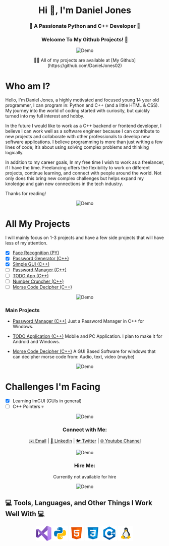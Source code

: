 <h1 align="center">Hi 👋, I'm Daniel Jones</h1>
<h3 align="center">🚀 A Passionate Python and C++ Developer 🚀</h3>
<h3 align="center">Welcome To My Github Projects! 👋</h3>

<div align="center">
  <img src="https://user-images.githubusercontent.com/73097560/115834477-dbab4500-a447-11eb-908a-139a6edaec5c.gif" alt="Demo" />
</div>

<div align="center">
  <p>👨‍💻 All of my projects are available at [My Github](https://github.com/DanielJones02) </p>
  </div>

# Who am I?

Hello, I'm Daniel Jones, a highly motivated and focused young 14 year old programmer, I can program in: Python and C++ (and a little HTML & CSS). My journey into the world of coding started with curiosity, but quickly turned into my full interest and hobby.

In the future I would like to work as a C++ backend or frontend developer, I believe I can work well as a software engineer because I can contribute to new projects and collaborate with other professionals to develop new software applications. I believe programming is more than just writing a few lines of code; It’s about using solving complex problems and thinking logically.

In addition to my career goals, In my free time I wish to work as a freelancer, if I have the time. Freelancing offers the flexibility to work on different projects, continue learning, and connect with people around the world. Not only does this bring new complex challenges but helps expand my knoledge and gain new connections in the tech industry.

Thanks for reading!

<div align="center">
  <img src="https://user-images.githubusercontent.com/73097560/115834477-dbab4500-a447-11eb-908a-139a6edaec5c.gif" alt="Demo" />
</div>

# All My Projects

I will mainly focus on 1-3 projects and have a few side projects that will have less of my attention.

 - [x] [Face Recognition (PY)](https://github.com/DanielJones02/Face-RecognitionPY)
 - [x] [Password Generator (C++)](https://github.com/DanielJones02/Password-Generator)
 - [x] [Simple GUI (C++)](https://github.com/DanielJones02/Simple-GUI)
 - [ ] [Password Manager (C++)](https://github.com/DanielJones02/Password-Manager)
 - [ ] [TODO App (C++)](https://github.com/DanielJones02/TODO-Application)
 - [ ] [Number Cruncher (C++)](https://github.com/DanielJones02/number-cruncher)
 - [ ] [Morse Code Decipher (C++)](https://github.com/DanielJones02/Morse-Code-Decipher)

<div align="center">
  <img src="https://user-images.githubusercontent.com/73097560/115834477-dbab4500-a447-11eb-908a-139a6edaec5c.gif" alt="Demo" />
</div>

### Main Projects

 - [Password Manager (C++)](https://github.com/DanielJones02/Password-Manager)
Just a Password Manager in C++ for Windows.

 - [TODO Application (C++)](https://github.com/DanielJones02/TODO-Application)
Mobile and PC Application. I plan to make it for Android and Windows.

 - [Morse Code Decipher (C++)](https://github.com/DanielJones02/Morse-Code-Decipher)
A GUI Based Software for windows that can decipher morse code from: Audio, text, video (maybe)

<div align="center">
  <img src="https://user-images.githubusercontent.com/73097560/115834477-dbab4500-a447-11eb-908a-139a6edaec5c.gif" alt="Demo" />
</div>

# Challenges I'm Facing

 - [x] Learning ImGUI (GUIs in general)
 - [ ] C++ Pointers 💀

<div align="center">
  <img src="https://user-images.githubusercontent.com/73097560/115834477-dbab4500-a447-11eb-908a-139a6edaec5c.gif" alt="Demo" />
</div>

<h3 align="center">Connect with Me:</h3>

<p align="center">
  <a href="I_will_change_later@gmail.com">✉️ Email</a> |
  <a href="https://www.linkedin.com/in/yourlinkedinprofile">💼 LinkedIn</a> |
  <a href="https://twitter.com/yourtwitter">🐦 Twitter</a> |
  <a href="https://www.youtube.com/channel/UCDRBLCjQSKVyy_cCxTpqRnw">🌐 Youtube Channel</a>
</p>

<div align="center">
  <img src="https://user-images.githubusercontent.com/73097560/115834477-dbab4500-a447-11eb-908a-139a6edaec5c.gif" alt="Demo" />
</div>

<h3 align="center">Hire Me:</h3>

<p align="center">
  Currently not available for hire
</p>

<div align="center">
  <img src="https://user-images.githubusercontent.com/73097560/115834477-dbab4500-a447-11eb-908a-139a6edaec5c.gif" alt="Demo" />
</div>

## 💻 Tools, Languages, and Other Things I Work Well With 💻

<div align="center">
  <img src="images/Visual_Studio_Icon_2019.svg.png" width="48" height="48" alt="Visual Studio" />
  <img src="images/python.png" alt="Python" />
  <img src="images/html.png" alt="HTML" />
  <img src="images/css.png" alt="CSS" />
  <img src="images/C++.png" alt="C++" />
  <img src="images/linux.png" alt="Linux" />
</div>
